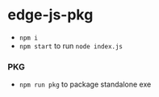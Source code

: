 
# edge-js-pkg

- `npm i`
- `npm start` to run `node index.js`


### PKG
- `npm run pkg` to package standalone exe



